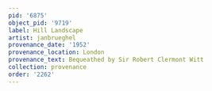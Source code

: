 ```yaml
---
pid: '6875'
object_pid: '9719'
label: Hill Landscape
artist: janbrueghel
provenance_date: '1952'
provenance_location: London
provenance_text: Bequeathed by Sir Robert Clermont Witt
collection: provenance
order: '2262'
---
```

